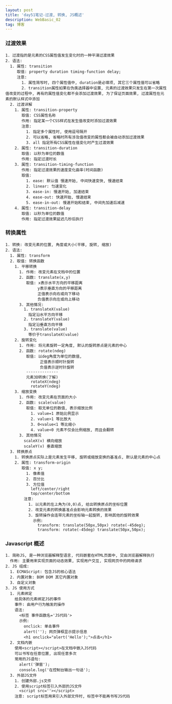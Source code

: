 ```yaml
---
layout: post
title: 'day51笔记-过渡, 转换, JS概述'
description: WebBasic_02
tag: 博客
---      
```

### 过渡效果
    1. 过渡指的是元素的CSS属性值发生变化时的一种平滑过渡效果
    2. 语法:
      1. 属性: transition
         取值: property duration timing-function delay;
         注意:
           1. 属性简写时, 四个属性值中, duration是必填项, 其它三个属性值可以省略
           2. transition属性如果在伪类选择器中设置, 元素的过渡效果只发生在第一次属性值改变的过程中, 再有的属性值变化都不会添加过渡效果, 为了保证页面效果, 过渡属性在元素的默认样式中添加
      2. 过渡详解
        1. 属性: transition-property
           取值: CSS属性名称
           作用: 指定某一个CSS样式在发生值改变时添加过渡效果
           注意:
             1. 指定多个属性时, 使用逗号隔开
             2. 可以省略, 省略时所有涉及值改变的属性都会被自动添加过渡效果
             3. all 指定所有CSS属性在值变化时产生过渡效果
        2. 属性: transition-duration
           取值: 以秒为单位的数值
           作用: 指定过渡时长
        3. 属性: transition-timing-function
           作用: 指定过渡效果的速度变化曲率(时间函数)
           取值:
             1. ease: 默认值 慢速开始, 中间快速变快, 慢速结束
             2. linear: 匀速变化
             3. ease-in: 慢速开始, 加速结束
             4. ease-out: 快速开始, 慢速结束
             5. ease-in-out: 慢速开始和结束, 中间先加速后减速
        4. 属性: transition-delay
           取值: 以秒为单位的数值
           作用: 指定过渡效果延迟几秒后执行

### 转换属性
    1. 转换: 改变元素的位置, 角度或大小(平移, 旋转, 缩放)
    2. 语法:
      1. 属性: transform
      2. 取值: 转换函数
        1. 平移转换
          1. 作用: 改变元素在文档中的位置
          2. 函数: translate(x,y)
             取值: x表示水平方向的平移距离
                  y表示垂直方向的平移距离
                  正值表示向右或向下移动
                  负值表示向左或向上移动
          3. 其他情况:
            1. translateX(value)
              指定沿水平方向平移
            2. translateY(value)
              指定沿垂直方向平移
            3. translate(value)
              等价于translateX(value)
        2. 旋转变化
          1. 作用: 将元素旋转一定角度, 默认的旋转原点是元素的中心
          2. 函数: rotate(ndeg)
             取值: 以deg角度为单位的数值,
                   正值表示顺时针旋转
                   负值表示逆时针旋转
             --------------
             元素3D转换(了解)
               rotateX(ndeg)
               rotateY(ndeg)
        3. 缩放变换
          1. 作用: 改变元素在页面的大小
          2. 函数: scale(value)
             取值: 取无单位的数值, 表示缩放比例
               1. value=1 原始比例显示
               2. value>1 等比放大
               3. 0<value<1 等比缩小
               4. value<0 元素不仅会比例缩放, 而且会翻转
          3. 其他情况
            scaleX(v) 横向缩放
            scaleY(v) 垂直缩放
      3. 转换原点
        1. 转换原点实际上是元素发生平移, 旋转或缩放变换的基准点, 默认是元素的中心点
        2. 属性: transform-origin
           取值: x y;
             1. 像素值
             2. 百分比
             3. 方位值
               left/center/right
               top/center/bottom
            注意:
              1. 以元素的左上角为(0,0)点, 给出转换原点的坐标位置
              2. 改变元素的转换基准点会影响元素转换的效果
              3. 旋转操作会连带元素的坐标轴一起旋转, 影响其他的旋转效果
                示例:
                  transform: translate(50px,50px) rotate(-45deg);
                  transform: rotate(-45deg) translate(50px,50px);

### Javascript 概述
    1. 简称JS, 是一种浏览器解释型语言, 代码嵌套在HTML页面中, 交由浏览器解释执行
      作用: 主要用来实现页面的动态效果, 实现用户交互, 实现网页中的网络请求
    2. JS 组成:
      1. ECMAScript: 包含JS的核心语法
      2. 内置对象: BOM DOM 其它内置对象
      3. 自定义对象
    3. JS 使用方式
      1. 元素绑定
        给具体的元素绑定JS的事件
        事件: 由用户行为触发的操作
        语法:
          <标签 事件函数名='JS代码'>
          示例:
            onclick: 单击事件
            alert(''); 网页弹框显示提示信息
            <h1 onclick="alert('Hello');">点击</h1>
      2. 文档内嵌
        使用<script></script>在文档中嵌入JS代码
        可以书写在任意位置, 出现任意多次
        常用的JS语句:
          alert('弹窗');
          console.log('在控制台输出一句话');
      3. 外部JS文件
        1. 创建外部.js文件
        2. 使用script标签引入外部的JS文件
          <script src=''></script>
        注意: script标签用来引入外部文件时, 标签中不能再书写JS代码
